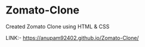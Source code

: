 # Zomato-Clone
Created Zomato Clone using HTML & CSS

LINK:- https://anupam92402.github.io/Zomato-Clone/
